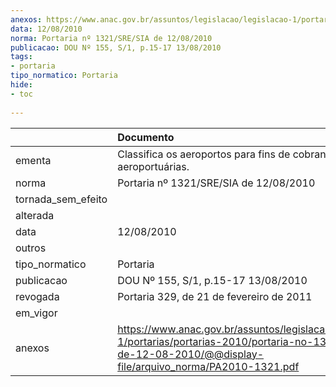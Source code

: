 ```yaml
---
anexos: https://www.anac.gov.br/assuntos/legislacao/legislacao-1/portarias/portarias-2010/portaria-no-1321-sre-sia-de-12-08-2010/@@display-file/arquivo_norma/PA2010-1321.pdf
data: 12/08/2010
norma: Portaria nº 1321/SRE/SIA de 12/08/2010
publicacao: DOU Nº 155, S/1, p.15-17 13/08/2010
tags:
- portaria
tipo_normatico: Portaria
hide: 
- toc 
 
---
```


|                    | Documento                                                                                                                                                             |
|:-------------------|:----------------------------------------------------------------------------------------------------------------------------------------------------------------------|
| ementa             | Classifica os aeroportos para fins de cobrança de tarifas aeroportuárias.                                                                                             |
| norma              | Portaria nº 1321/SRE/SIA de 12/08/2010                                                                                                                                |
| tornada_sem_efeito |                                                                                                                                                                       |
| alterada           |                                                                                                                                                                       |
| data               | 12/08/2010                                                                                                                                                            |
| outros             |                                                                                                                                                                       |
| tipo_normatico     | Portaria                                                                                                                                                              |
| publicacao         | DOU Nº 155, S/1, p.15-17 13/08/2010                                                                                                                                   |
| revogada           | Portaria 329, de 21 de fevereiro de 2011                                                                                                                              |
| em_vigor           |                                                                                                                                                                       |
| anexos             | https://www.anac.gov.br/assuntos/legislacao/legislacao-1/portarias/portarias-2010/portaria-no-1321-sre-sia-de-12-08-2010/@@display-file/arquivo_norma/PA2010-1321.pdf |